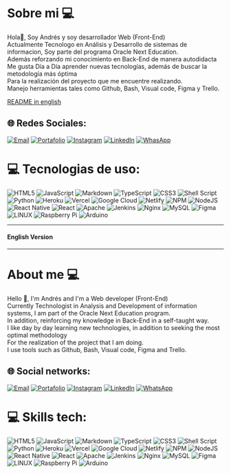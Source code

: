 # Sobre mi 💻
Hola👋, Soy Andrés y soy desarrollador Web (Front-End)<br>Actualmente Tecnologo en Análisis y Desarrollo de sistemas de informacion, Soy parte del programa Oracle Next Education.<br>Además reforzando mi conocimiento en Back-End de manera autodidacta<br>Me gusta Día a Día aprender nuevas tecnologías, además de buscar la metodología más óptima <br>Para la realización del proyecto que me encuentre realizando.<br>Manejo herramientas tales como Github, Bash, Visual code, Figma y Trello. <br>

[README in english](#english-version)

## 🌐 Redes Sociales:
 [![Email](https://img.shields.io/badge/Gmail-D14836?style=for-the-badge&logo=gmail&logoColor=white)](mailto:ivanbb2013@gmail.com?subject=) [![Portafolio](https://img.shields.io/badge/website-000000?style=for-the-badge&logo=About.me&logoColor=white)](https://http-andres2122.github.io/Portafolio-IABB-2023) [![Instagram](https://img.shields.io/badge/Instagram-E4405F?style=for-the-badge&logo=instagram&logoColor=white)](https://instagram.com/http.andres2122) [![LinkedIn](	https://img.shields.io/badge/LinkedIn-0077B5?style=for-the-badge&logo=linkedin&logoColor=white)](https://linkedin.com/in/andres2122) [![WhasApp](https://img.shields.io/badge/WhatsApp-25D366?style=for-the-badge&logo=whatsapp&logoColor=white)](https://wa.link/dyr3sy) 



# 💻 Tecnologias de uso:
![HTML5](https://img.shields.io/badge/html5-%23E34F26.svg?style=for-the-badge&logo=html5&logoColor=white) ![JavaScript](https://img.shields.io/badge/javascript-%23323330.svg?style=for-the-badge&logo=javascript&logoColor=%23F7DF1E) ![Markdown](https://img.shields.io/badge/markdown-%23000000.svg?style=for-the-badge&logo=markdown&logoColor=white) ![TypeScript](https://img.shields.io/badge/typescript-%23007ACC.svg?style=for-the-badge&logo=typescript&logoColor=white) ![CSS3](https://img.shields.io/badge/css3-%231572B6.svg?style=for-the-badge&logo=css3&logoColor=white) ![Shell Script](https://img.shields.io/badge/shell_script-%23121011.svg?style=for-the-badge&logo=gnu-bash&logoColor=white) ![Python](https://img.shields.io/badge/python-3670A0?style=for-the-badge&logo=python&logoColor=ffdd54) ![Heroku](https://img.shields.io/badge/heroku-%23430098.svg?style=for-the-badge&logo=heroku&logoColor=white) ![Vercel](https://img.shields.io/badge/vercel-%23000000.svg?style=for-the-badge&logo=vercel&logoColor=white) ![Google Cloud](https://img.shields.io/badge/Google%20Cloud-%234285F4.svg?style=for-the-badge&logo=google-cloud&logoColor=white) ![Netlify](https://img.shields.io/badge/netlify-%23000000.svg?style=for-the-badge&logo=netlify&logoColor=#00C7B7) ![NPM](https://img.shields.io/badge/NPM-%23000000.svg?style=for-the-badge&logo=npm&logoColor=white) ![NodeJS](https://img.shields.io/badge/node.js-6DA55F?style=for-the-badge&logo=node.js&logoColor=white) ![React Native](https://img.shields.io/badge/react_native-%2320232a.svg?style=for-the-badge&logo=react&logoColor=%2361DAFB) ![React](https://img.shields.io/badge/react-%2320232a.svg?style=for-the-badge&logo=react&logoColor=%2361DAFB) ![Apache](https://img.shields.io/badge/apache-%23D42029.svg?style=for-the-badge&logo=apache&logoColor=white) ![Jenkins](https://img.shields.io/badge/jenkins-%232C5263.svg?style=for-the-badge&logo=jenkins&logoColor=white) ![Nginx](https://img.shields.io/badge/nginx-%23009639.svg?style=for-the-badge&logo=nginx&logoColor=white) ![MySQL](https://img.shields.io/badge/mysql-%2300f.svg?style=for-the-badge&logo=mysql&logoColor=white) 	![Figma](https://img.shields.io/badge/figma-%23F24E1E.svg?style=for-the-badge&logo=figma&logoColor=white) ![LINUX](https://img.shields.io/badge/Linux-FCC624?style=for-the-badge&logo=linux&logoColor=black) ![Raspberry Pi](https://img.shields.io/badge/-RaspberryPi-C51A4A?style=for-the-badge&logo=Raspberry-Pi) ![Arduino](https://img.shields.io/badge/-Arduino-00979D?style=for-the-badge&logo=Arduino&logoColor=white) 

----
#### English Version
---
# About me 💻
Hello 👋, I'm Andrés and I'm a Web developer (Front-End)<br>Currently Technologist in Analysis and Development of information systems, I am part of the Oracle Next Education program.<br>In addition, reinforcing my knowledge in Back-End in a self-taught way. <br>I like day by day learning new technologies, in addition to seeking the most optimal methodology <br> For the realization of the project that I am doing. <br>
I use tools such as Github, Bash, Visual code, Figma and Trello.

## 🌐 Social networks:
[![Email](https://img.shields.io/badge/Gmail-D14836?style=for-the-badge&logo=gmail&logoColor=white)](mailto:ivanbb2013@gmail.com?subject=) [![Portafolio](https://img.shields.io/badge/website-000000?style=for-the-badge&logo=About.me&logoColor=white)](https://http-andres2122.github.io/Portafolio-IABB-2023) [![Instagram](https://img.shields.io/badge/Instagram-E4405F?style=for-the-badge&logo=instagram&logoColor=white)](https://instagram.com/http.andres2122) [![LinkedIn](	https://img.shields.io/badge/LinkedIn-0077B5?style=for-the-badge&logo=linkedin&logoColor=white)](https://linkedin.com/in/andres2122) [![WhatsApp](https://img.shields.io/badge/WhatsApp-25D366?style=for-the-badge&logo=whatsapp&logoColor=white)](https://wa.link/dyr3sy) 


 # 💻 Skills tech:
![HTML5](https://img.shields.io/badge/html5-%23E34F26.svg?style=for-the-badge&logo=html5&logoColor=white) ![JavaScript](https://img.shields.io/badge/javascript-%23323330.svg?style=for-the-badge&logo=javascript&logoColor=%23F7DF1E) ![Markdown](https://img.shields.io/badge/markdown-%23000000.svg?style=for-the-badge&logo=markdown&logoColor=white) ![TypeScript](https://img.shields.io/badge/typescript-%23007ACC.svg?style=for-the-badge&logo=typescript&logoColor=white) ![CSS3](https://img.shields.io/badge/css3-%231572B6.svg?style=for-the-badge&logo=css3&logoColor=white) ![Shell Script](https://img.shields.io/badge/shell_script-%23121011.svg?style=for-the-badge&logo=gnu-bash&logoColor=white) ![Python](https://img.shields.io/badge/python-3670A0?style=for-the-badge&logo=python&logoColor=ffdd54) ![Heroku](https://img.shields.io/badge/heroku-%23430098.svg?style=for-the-badge&logo=heroku&logoColor=white) ![Vercel](https://img.shields.io/badge/vercel-%23000000.svg?style=for-the-badge&logo=vercel&logoColor=white) ![Google Cloud](https://img.shields.io/badge/Google%20Cloud-%234285F4.svg?style=for-the-badge&logo=google-cloud&logoColor=white) ![Netlify](https://img.shields.io/badge/netlify-%23000000.svg?style=for-the-badge&logo=netlify&logoColor=#00C7B7) ![NPM](https://img.shields.io/badge/NPM-%23000000.svg?style=for-the-badge&logo=npm&logoColor=white) ![NodeJS](https://img.shields.io/badge/node.js-6DA55F?style=for-the-badge&logo=node.js&logoColor=white) ![React Native](https://img.shields.io/badge/react_native-%2320232a.svg?style=for-the-badge&logo=react&logoColor=%2361DAFB) ![React](https://img.shields.io/badge/react-%2320232a.svg?style=for-the-badge&logo=react&logoColor=%2361DAFB) ![Apache](https://img.shields.io/badge/apache-%23D42029.svg?style=for-the-badge&logo=apache&logoColor=white) ![Jenkins](https://img.shields.io/badge/jenkins-%232C5263.svg?style=for-the-badge&logo=jenkins&logoColor=white) ![Nginx](https://img.shields.io/badge/nginx-%23009639.svg?style=for-the-badge&logo=nginx&logoColor=white) ![MySQL](https://img.shields.io/badge/mysql-%2300f.svg?style=for-the-badge&logo=mysql&logoColor=white) 	![Figma](https://img.shields.io/badge/figma-%23F24E1E.svg?style=for-the-badge&logo=figma&logoColor=white) ![LINUX](https://img.shields.io/badge/Linux-FCC624?style=for-the-badge&logo=linux&logoColor=black) ![Raspberry Pi](https://img.shields.io/badge/-RaspberryPi-C51A4A?style=for-the-badge&logo=Raspberry-Pi) ![Arduino](https://img.shields.io/badge/-Arduino-00979D?style=for-the-badge&logo=Arduino&logoColor=white) 

